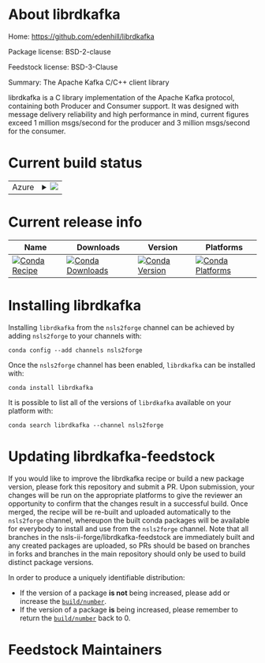 About librdkafka
================

Home: https://github.com/edenhill/librdkafka

Package license: BSD-2-clause

Feedstock license: BSD-3-Clause

Summary: The Apache Kafka C/C++ client library

librdkafka is a C library implementation of the Apache Kafka protocol,
containing both Producer and Consumer support. It was designed with message
delivery reliability and high performance in mind, current figures exceed 1
million msgs/second for the producer and 3 million msgs/second for the
consumer.


Current build status
====================


<table>
    
  <tr>
    <td>Azure</td>
    <td>
      <details>
        <summary>
          <a href="https://dev.azure.com/nsls2forge/nsls2forge/_build/latest?definitionId=63&branchName=master">
            <img src="https://dev.azure.com/nsls2forge/nsls2forge/_apis/build/status/librdkafka-feedstock?branchName=master">
          </a>
        </summary>
        <table>
          <thead><tr><th>Variant</th><th>Status</th></tr></thead>
          <tbody><tr>
              <td>linux_64</td>
              <td>
                <a href="https://dev.azure.com/nsls2forge/nsls2forge/_build/latest?definitionId=63&branchName=master">
                  <img src="https://dev.azure.com/nsls2forge/nsls2forge/_apis/build/status/librdkafka-feedstock?branchName=master&jobName=linux&configuration=linux_64_" alt="variant">
                </a>
              </td>
            </tr><tr>
              <td>osx_64</td>
              <td>
                <a href="https://dev.azure.com/nsls2forge/nsls2forge/_build/latest?definitionId=63&branchName=master">
                  <img src="https://dev.azure.com/nsls2forge/nsls2forge/_apis/build/status/librdkafka-feedstock?branchName=master&jobName=osx&configuration=osx_64_" alt="variant">
                </a>
              </td>
            </tr>
          </tbody>
        </table>
      </details>
    </td>
  </tr>
</table>

Current release info
====================

| Name | Downloads | Version | Platforms |
| --- | --- | --- | --- |
| [![Conda Recipe](https://img.shields.io/badge/recipe-librdkafka-green.svg)](https://anaconda.org/nsls2forge/librdkafka) | [![Conda Downloads](https://img.shields.io/conda/dn/nsls2forge/librdkafka.svg)](https://anaconda.org/nsls2forge/librdkafka) | [![Conda Version](https://img.shields.io/conda/vn/nsls2forge/librdkafka.svg)](https://anaconda.org/nsls2forge/librdkafka) | [![Conda Platforms](https://img.shields.io/conda/pn/nsls2forge/librdkafka.svg)](https://anaconda.org/nsls2forge/librdkafka) |

Installing librdkafka
=====================

Installing `librdkafka` from the `nsls2forge` channel can be achieved by adding `nsls2forge` to your channels with:

```
conda config --add channels nsls2forge
```

Once the `nsls2forge` channel has been enabled, `librdkafka` can be installed with:

```
conda install librdkafka
```

It is possible to list all of the versions of `librdkafka` available on your platform with:

```
conda search librdkafka --channel nsls2forge
```




Updating librdkafka-feedstock
=============================

If you would like to improve the librdkafka recipe or build a new
package version, please fork this repository and submit a PR. Upon submission,
your changes will be run on the appropriate platforms to give the reviewer an
opportunity to confirm that the changes result in a successful build. Once
merged, the recipe will be re-built and uploaded automatically to the
`nsls2forge` channel, whereupon the built conda packages will be available for
everybody to install and use from the `nsls2forge` channel.
Note that all branches in the nsls-ii-forge/librdkafka-feedstock are
immediately built and any created packages are uploaded, so PRs should be based
on branches in forks and branches in the main repository should only be used to
build distinct package versions.

In order to produce a uniquely identifiable distribution:
 * If the version of a package **is not** being increased, please add or increase
   the [``build/number``](https://conda.io/docs/user-guide/tasks/build-packages/define-metadata.html#build-number-and-string).
 * If the version of a package **is** being increased, please remember to return
   the [``build/number``](https://conda.io/docs/user-guide/tasks/build-packages/define-metadata.html#build-number-and-string)
   back to 0.

Feedstock Maintainers
=====================


